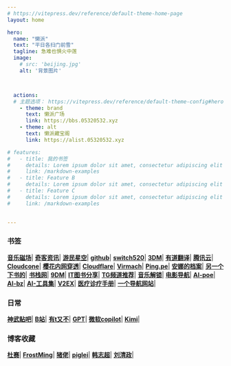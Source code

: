 ```yaml
---
# https://vitepress.dev/reference/default-theme-home-page
layout: home

hero:
  name: "懒派"
  text: "平日各扫门前雪"
  tagline: 急难也惧火中莲
  image: 
    # src: 'beijing.jpg'
    alt: '背景图片'



  actions:
  # 主题选项： https://vitepress.dev/reference/default-theme-config#hero
    - theme: brand
      text: 懒派广场
      link: https://bbs.05320532.xyz
    - theme: alt
      text: 懒派藏宝阁
      link: https://alist.05320532.xyz

# features:
#   - title: 我的书签
#     details: Lorem ipsum dolor sit amet, consectetur adipiscing elit
#     link: /markdown-examples
#   - title: Feature B
#     details: Lorem ipsum dolor sit amet, consectetur adipiscing elit
#   - title: Feature C
#     details: Lorem ipsum dolor sit amet, consectetur adipiscing elit
#     link: /markdown-examples

 
---
```





### 书签
**[音乐磁场](https://www.hifini.com/)**|
**[奇客资讯](https://www.solidot.org/)**|
**[游民星空](https://www.gamersky.com/)**|
**[github](https://github.com/zhongkangjk)**|
**[switch520](https://www.gamer520.com/)**|
**[3DM](https://bbs.3dmgame.com/)**|
**[有道翻译](https://fanyi.youdao.com/)**|
**[腾讯云](https://cloud.tencent.com/)**|
**[Cloudcone](https://app.cloudcone.com/)**|
**[樱花内网穿透](https://www.natfrp.com/)**|
**[Cloudflare](https://dash.cloudflare.com/)**|
**[Virmach](https://billing.virmach.com/)**|
**[Ping.pe](https://ping.pe/)**|
**[安娜的档案](https://zh.annas-archive.org/)**|
**[另一个下书的](https://bk.hallowlib.org/)**|
**[书栈网](https://www.bookstack.cn/)**|
**[9DM](http://www.9dmsgame.com/)**|
**[IT图书分享](https://itbox.cc/)**|
**[TG频道推荐](https://www.tgqun.xyz/)**|
**[音乐解锁](https://demo.unlock-music.dev/)**|
**[电影导航](https://www.f7s.net/)**|
**[AI-poe](https://poe.com/)**|
**[AI-bz](https://chat.gpt.bz/)**|
**[AI-工具集](https://ai-bot.cn/)**|
**[V2EX](https://www.v2ex.com/)**|
**[医疗诊疗手册](https://www.msdmanuals.cn/)**|
**[一个导航网站](https://item.ink/)**|

### 日常
**[神武贴吧](https://tieba.baidu.com/f?kw=%E7%A5%9E%E6%AD%A6%E9%80%8D%E9%81%A5%E5%A4%96%E4%BC%A0&ie=utf-8)**|
**[B站](https://t.bilibili.com/)**|
**[有t又不](https://www.youtube.com/)**|
**[GPT](https://chat.openai.com/chat)**|
**[微软copilot](https://copilot.microsoft.com/)**|
**[Kimi](https://kimi.moonshot.cn/)**|


### 博客收藏
**[杜赛](https://www.dusaiphoto.com/)**|
**[FrostMing](https://frostming.com/)**|
**[猪佬](https://aber.sh/)**|
**[piglei](https://www.piglei.com/)**|
**[韩志超](https://www.cnblogs.com/superhin/)**|
**[刘清政](https://www.cnblogs.com/liuqingzheng/)**|